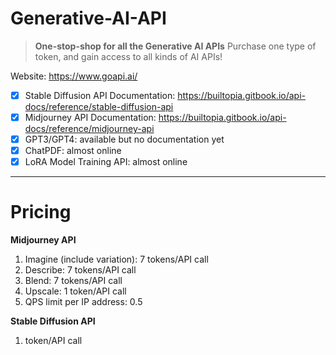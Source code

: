 # Generative-AI-API

>**One-stop-shop for all the Generative AI APIs** Purchase one type of token, and gain access to all kinds of AI APIs! 

Website: https://www.goapi.ai/

- [x] Stable Diffusion API Documentation: https://builtopia.gitbook.io/api-docs/reference/stable-diffusion-api
- [x] Midjourney API Documentation: https://builtopia.gitbook.io/api-docs/reference/midjourney-api
- [x] GPT3/GPT4: available but no documentation yet
- [x] ChatPDF: almost online 
- [x] LoRA Model Training API: almost online 

----------------------------------------------------

# Pricing

**Midjourney API**
1. Imagine (include variation): 7 tokens/API call
2. Describe:  7 tokens/API call
3. Blend:  7 tokens/API call
4. Upscale: 1 token/API call
5. QPS limit per IP address: 0.5


**Stable Diffusion API**
1. token/API call


